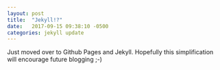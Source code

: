 ```yaml
---
layout: post
title:  "Jekyll!?"
date:   2017-09-15 09:38:10 -0500
categories: jekyll update
---
```


Just moved over to Github Pages and Jekyll.  Hopefully this simplification will encourage future blogging ;-)

